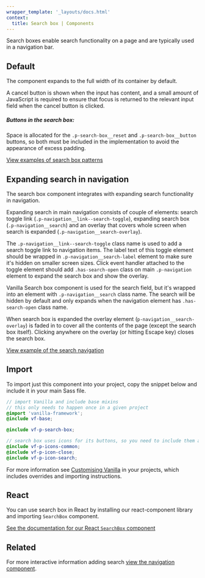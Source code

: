 ```yaml
---
wrapper_template: '_layouts/docs.html'
context:
  title: Search box | Components
---
```


Search boxes enable search functionality on a page and are typically used in a navigation bar.

## Default

The component expands to the full width of its container by default.

A cancel button is shown when the input has content, and a small amount of JavaScript is required to ensure that focus is returned to the relevant input field when the cancel button is clicked.

<div class="p-notification--caution">
  <div class="p-notification__content">
    <h5 class="p-notification__title">Buttons in the search box:</h5>
    <p class="p-notification__message">Space is allocated for the <code>.p-search-box__reset</code> and <code>.p-search-box__button</code> buttons, so both must be included in the implementation to avoid the appearance of excess padding.</p>
  </div>
</div>

<div class="embedded-example"><a href="/docs/examples/patterns/search-box/default/" class="js-example">
View examples of search box patterns
</a></div>

## Expanding search in navigation

The search box component integrates with expanding search functionality in navigation.

Expanding search in main navigation consists of couple of elements: search toggle link (`.p-navigation__link--search-toggle`), expanding search box (`.p-navigation__search`) and an overlay that covers whole screen when search is expanded (`.p-navigation__search-overlay`).

The `.p-navigation__link--search-toggle` class name is used to add a search toggle link to navigation items. The label text of this toggle element should be wrapped in `.p-navigation__search-label` element to make sure it's hidden on smaller screen sizes. Click event handler attached to the toggle element should add `.has-search-open` class on main `.p-navigation` element to expand the search box and show the overlay.

Vanilla Search box component is used for the search field, but it's wrapped into an element with `.p-navigation__search` class name. The search will be hidden by default and only expands when the navigation element has `.has-search-open` class name.

When search box is expanded the overlay element (`p-navigation__search-overlay`) is faded in to cover all the contents of the page (except the search box itself). Clicking anywhere on the overlay (or hitting Escape key) closes the search box.

<div class="embedded-example"><a href="/docs/examples/patterns/navigation/search-light" class="js-example"> View example of the search navigation </a></div>

## Import

To import just this component into your project, copy the snippet below and include it in your main Sass file.

```scss
// import Vanilla and include base mixins
// this only needs to happen once in a given project
@import 'vanilla-framework';
@include vf-base;

@include vf-p-search-box;

// search box uses icons for its buttons, so you need to include them as well
@include vf-p-icons-common;
@include vf-p-icon-close;
@include vf-p-icon-search;
```

For more information see [Customising Vanilla](/docs/customising-vanilla/) in your projects, which includes overrides and importing instructions.

## React

You can use search box in React by installing our react-component library and importing `SearchBox` component.

[See the documentation for our React `SearchBox` component](https://canonical-web-and-design.github.io/react-components/?path=/docs/searchbox--default-story#searchbox)

## Related

For more interactive information adding search [view the navigation component](/docs/patterns/navigation).

